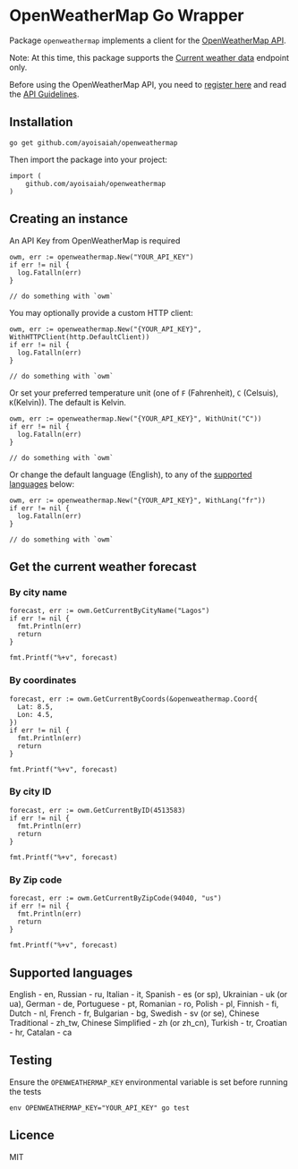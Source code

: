 # OpenWeatherMap Go Wrapper

Package `openweathermap` implements a client for the [OpenWeatherMap API](https://openweathermap.org/api).

Note: At this time, this package supports the [Current weather data](https://openweathermap.org/current) endpoint only.

Before using the OpenWeatherMap API, you need to [register here](http://home.openweathermap.org/users/sign_up) and read the [API Guidelines](https://openweathermap.org/current).

## Installation

```
go get github.com/ayoisaiah/openweathermap
```

Then import the package into your project:

```
import (
    github.com/ayoisaiah/openweathermap
)
```

## Creating an instance

An API Key from OpenWeatherMap is required

```
owm, err := openweathermap.New("YOUR_API_KEY")
if err != nil {
  log.Fatalln(err)
}

// do something with `owm`
```

You may optionally provide a custom HTTP client:

```
owm, err := openweathermap.New("{YOUR_API_KEY}", WithHTTPClient(http.DefaultClient))
if err != nil {
  log.Fatalln(err)
}

// do something with `owm`
```

Or set your preferred temperature unit (one of `F` (Fahrenheit), `C` (Celsuis), `K`(Kelvin)). The default is Kelvin.

```
owm, err := openweathermap.New("{YOUR_API_KEY}", WithUnit("C"))
if err != nil {
  log.Fatalln(err)
}

// do something with `owm`
```

Or change the default language (English), to any of the [supported languages](https://github.com/ayoisaiah/openweathermap#supported-languages) below:

```
owm, err := openweathermap.New("{YOUR_API_KEY}", WithLang("fr"))
if err != nil {
  log.Fatalln(err)
}

// do something with `owm`
```

## Get the current weather forecast

### By city name

```
forecast, err := owm.GetCurrentByCityName("Lagos")
if err != nil {
  fmt.Println(err)
  return
}

fmt.Printf("%+v", forecast)
```

### By coordinates

```
forecast, err := owm.GetCurrentByCoords(&openweathermap.Coord{
  Lat: 8.5,
  Lon: 4.5,
})
if err != nil {
  fmt.Println(err)
  return
}

fmt.Printf("%+v", forecast)
```

### By city ID

```
forecast, err := owm.GetCurrentByID(4513583)
if err != nil {
  fmt.Println(err)
  return
}

fmt.Printf("%+v", forecast)
```

### By Zip code

```
forecast, err := owm.GetCurrentByZipCode(94040, "us")
if err != nil {
  fmt.Println(err)
  return
}

fmt.Printf("%+v", forecast)
```

## Supported languages

English - en, Russian - ru, Italian - it, Spanish - es (or sp), Ukrainian - uk (or ua), German - de, Portuguese - pt, Romanian - ro, Polish - pl, Finnish - fi, Dutch - nl, French - fr, Bulgarian - bg, Swedish - sv (or se), Chinese Traditional - zh_tw, Chinese Simplified - zh (or zh_cn), Turkish - tr, Croatian - hr, Catalan - ca

## Testing

Ensure the `OPENWEATHERMAP_KEY` environmental variable is set before running the tests

```
env OPENWEATHERMAP_KEY="YOUR_API_KEY" go test
```

## Licence

MIT
